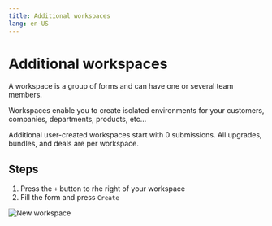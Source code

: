```yaml
---
title: Additional workspaces
lang: en-US
---
```


# Additional workspaces

A workspace is a group of forms and can have one or several team members.

Workspaces enable you to create isolated environments for your customers, companies, departments, products, etc...

Additional user-created workspaces start with 0 submissions. All upgrades, bundles, and deals are per workspace.

## Steps

1. Press the `+` button to rhe right of your workspace
2. Fill the form and press `Create`

![New workspace](../.vuepress/public/new-workspace.png)
